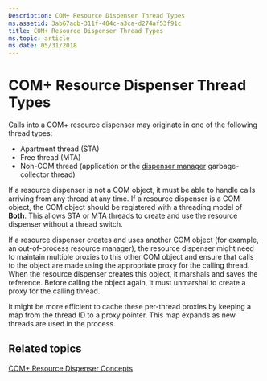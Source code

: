 ```yaml
---
Description: COM+ Resource Dispenser Thread Types
ms.assetid: 3ab67adb-311f-404c-a3ca-d274af53f91c
title: COM+ Resource Dispenser Thread Types
ms.topic: article
ms.date: 05/31/2018
---
```


# COM+ Resource Dispenser Thread Types

Calls into a COM+ resource dispenser may originate in one of the following thread types:

-   Apartment thread (STA)
-   Free thread (MTA)
-   Non-COM thread (application or the [dispenser manager](com--dispenser-manager.md) garbage-collector thread)

If a resource dispenser is not a COM object, it must be able to handle calls arriving from any thread at any time. If a resource dispenser is a COM object, the COM object should be registered with a threading model of **Both**. This allows STA or MTA threads to create and use the resource dispenser without a thread switch.

If a resource dispenser creates and uses another COM object (for example, an out-of-process resource manager), the resource dispenser might need to maintain multiple proxies to this other COM object and ensure that calls to the object are made using the appropriate proxy for the calling thread. When the resource dispenser creates this object, it marshals and saves the reference. Before calling the object again, it must unmarshal to create a proxy for the calling thread.

It might be more efficient to cache these per-thread proxies by keeping a map from the thread ID to a proxy pointer. This map expands as new threads are used in the process.

## Related topics

<dl> <dt>

[COM+ Resource Dispenser Concepts](com--resource-dispenser-concepts.md)
</dt> </dl>

 

 



